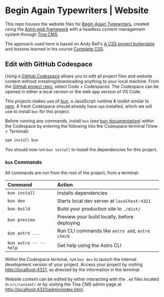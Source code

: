 # Begin Again Typewriters | Website

This repo houses the website files for [Begin Again Typewriters](https://beginagaintypewriters.com), created using the [Astro web framework](https://astro.build) with a headless content management system through [Tina CMS](https://tina.io). 

The approach used here is based on Andy Bell's [A CSS project boilerplate](https://piccalil.li/blog/a-css-project-boilerplate/) and lessons learned in his course [Complete CSS](https://piccalil.li/complete-css/).

## Edit with GitHub Codespace

Using a [GitHub Codespace](https://github.com/features/codespaces) allows you to edit all project files and website content without installing/downloading anything to your local machine. From the [GitHub project repo](https://github.com/crossinguard/beginagaintypewriters), select Code > Codespaces. The Codespace can be opened in either a local version or the web app version of VS Code.

This projects makes use of [bun](https://bun.sh), a JavaScript runtime & toolkit similar to [npm](https://www.npmjs.com/package/npm). A fresh Codespace should already have `npm` installed, which we will use to install `bun` for this project.

Before running any commands, install `bun` (see [bun documentation](https://bun.sh/docs/installation)) within the Codespace by entering the following into the Codespace terminal (View > Terminal):

```bash
npm install bun
```

You should now run `bun install` to install the dependencies for this project.

### `bun` Commands

All commands are run from the root of the project, from a terminal:

| Command                   | Action                                           |
| :------------------------ | :----------------------------------------------- |
| `bun install`             | Installs dependencies                            |
| `bun dev`             | Starts local dev server at `localhost:4321`      |
| `bun build`           | Build your production site to `./dist/`          |
| `bun preview`         | Preview your build locally, before deploying     |
| `bun astro ...`       | Run CLI commands like `astro add`, `astro check` |
| `bun astro -- --help` | Get help using the Astro CLI                     |

Within the Codespace terminal, run `bun dev` to launch the internal development version of your project. Access your project by visiting [http://localhost:4321](http://localhost:4321), as directed by the information in the terminal.

Website content can be edited by either interacting with the `.md` files located in `src/content/` or by visiting the Tina CMS admin page at [http://localhost:4321/admin/index.html](http://localhost:4321/admin/index.html).